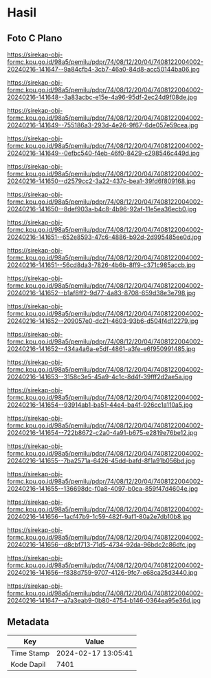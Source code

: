 # Hasil

## Foto C Plano

https://sirekap-obj-formc.kpu.go.id/98a5/pemilu/pdpr/74/08/12/20/04/7408122004002-20240216-141647--9a84cfb4-3cb7-46a0-84d8-acc50144ba06.jpg

https://sirekap-obj-formc.kpu.go.id/98a5/pemilu/pdpr/74/08/12/20/04/7408122004002-20240216-141648--3a83acbc-e15e-4a96-95df-2ec24d9f08de.jpg

https://sirekap-obj-formc.kpu.go.id/98a5/pemilu/pdpr/74/08/12/20/04/7408122004002-20240216-141649--755186a3-293d-4e26-9f67-6de057e59cea.jpg

https://sirekap-obj-formc.kpu.go.id/98a5/pemilu/pdpr/74/08/12/20/04/7408122004002-20240216-141649--0efbc540-f4eb-46f0-8429-c298546c449d.jpg

https://sirekap-obj-formc.kpu.go.id/98a5/pemilu/pdpr/74/08/12/20/04/7408122004002-20240216-141650--d2579cc2-3a22-437c-bea1-39fd6f809168.jpg

https://sirekap-obj-formc.kpu.go.id/98a5/pemilu/pdpr/74/08/12/20/04/7408122004002-20240216-141650--8def903a-b4c8-4b96-92af-11e5ea36ecb0.jpg

https://sirekap-obj-formc.kpu.go.id/98a5/pemilu/pdpr/74/08/12/20/04/7408122004002-20240216-141651--652e8593-47c6-4886-b92d-2d995485ee0d.jpg

https://sirekap-obj-formc.kpu.go.id/98a5/pemilu/pdpr/74/08/12/20/04/7408122004002-20240216-141651--56cd8da3-7826-4b6b-8ff9-c371c985accb.jpg

https://sirekap-obj-formc.kpu.go.id/98a5/pemilu/pdpr/74/08/12/20/04/7408122004002-20240216-141652--b1af8ff2-9d77-4a83-8708-659d38e3e798.jpg

https://sirekap-obj-formc.kpu.go.id/98a5/pemilu/pdpr/74/08/12/20/04/7408122004002-20240216-141652--209057e0-dc21-4603-93b6-d504f4d12279.jpg

https://sirekap-obj-formc.kpu.go.id/98a5/pemilu/pdpr/74/08/12/20/04/7408122004002-20240216-141652--434a4a6a-e5df-4861-a3fe-e6f950991485.jpg

https://sirekap-obj-formc.kpu.go.id/98a5/pemilu/pdpr/74/08/12/20/04/7408122004002-20240216-141653--3158c3e5-45a9-4c1c-8d4f-39fff2d2ae5a.jpg

https://sirekap-obj-formc.kpu.go.id/98a5/pemilu/pdpr/74/08/12/20/04/7408122004002-20240216-141654--93914ab1-ba51-44e4-ba4f-926cc1a110a5.jpg

https://sirekap-obj-formc.kpu.go.id/98a5/pemilu/pdpr/74/08/12/20/04/7408122004002-20240216-141654--722b8672-c2a0-4a91-b675-e2819e76be12.jpg

https://sirekap-obj-formc.kpu.go.id/98a5/pemilu/pdpr/74/08/12/20/04/7408122004002-20240216-141655--7ba2571a-6426-45dd-bafd-8f1a91b056bd.jpg

https://sirekap-obj-formc.kpu.go.id/98a5/pemilu/pdpr/74/08/12/20/04/7408122004002-20240216-141655--136698dc-f0a8-4097-b0ca-859f47d4604e.jpg

https://sirekap-obj-formc.kpu.go.id/98a5/pemilu/pdpr/74/08/12/20/04/7408122004002-20240216-141656--1acf47b9-1c59-482f-9af1-80a2e7db10b8.jpg

https://sirekap-obj-formc.kpu.go.id/98a5/pemilu/pdpr/74/08/12/20/04/7408122004002-20240216-141656--d8cbf713-71d5-4734-92da-96bdc2c86dfc.jpg

https://sirekap-obj-formc.kpu.go.id/98a5/pemilu/pdpr/74/08/12/20/04/7408122004002-20240216-141656--f838d759-9707-4126-9fc7-e68ca25d3440.jpg

https://sirekap-obj-formc.kpu.go.id/98a5/pemilu/pdpr/74/08/12/20/04/7408122004002-20240216-141647--a7a3eab9-0b80-4754-b146-0364ea95e36d.jpg


## Metadata

| Key        | Value               |
| ---------- | ------------------- |
| Time Stamp | 2024-02-17 13:05:41 |
| Kode Dapil | 7401                |



